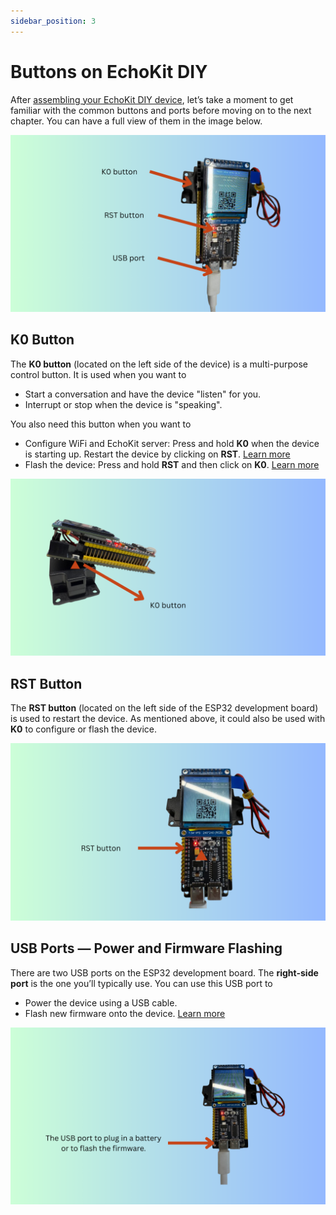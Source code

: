 ```yaml
---
sidebar_position: 3
---
```


# Buttons on EchoKit DIY

After [assembling your EchoKit DIY device](./assemble-echokit.md), let’s take a moment to get familiar with the common buttons and ports before moving on to the next chapter. You can have a full view of them in the image below.

![](buttons-echokit-diy.png)

## K0 Button

The **K0 button** (located on the left side of the device) is a multi-purpose control button. It is used when you want to

* Start a conversation and have the device "listen" for you.
* Interrupt or stop when the device is "speaking".

You also need this button when you want to

* Configure WiFi and EchoKit server: Press and hold **K0** when the device is starting up. Restart the device by clicking on **RST**. [Learn more](../quick-start.md)
* Flash the device: Press and hold **RST** and then click on **K0**. [Learn more](flash-firmware.md)

![](k0-button-echokit-diy.png)

## RST Button

The **RST button** (located on the left side of the ESP32 development board) is used to restart the device. As mentioned above, it could also be used with **K0** to configure or flash the device.

![](rst-button-echokit-diy.png)

## USB Ports — Power and Firmware Flashing

There are two USB ports on the ESP32 development board.
The **right-side port** is the one you’ll typically use. You can use this USB port to

* Power the device using a USB cable.
* Flash new firmware onto the device. [Learn more](flash-firmware.md)

![](usb-port-echokit-diy.png)
